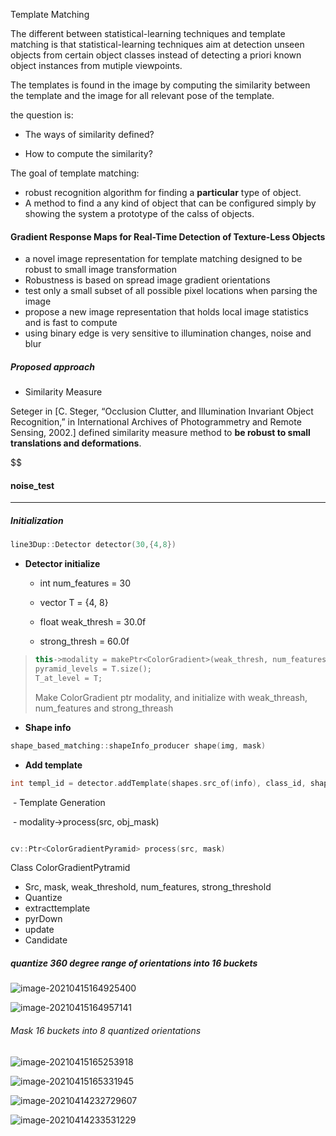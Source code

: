 Template Matching



The different between statistical-learning techniques and template matching is that statistical-learning techniques aim at detection unseen objects from certain object classes instead of detecting a priori known object instances from mutiple viewpoints.

The templates is found in the image by computing the similarity between the template and the image for all relevant pose of the template.

the question is:

- The ways of similarity defined?

- How to compute the similarity?

  

The goal of template matching:

- robust recognition algorithm for finding a **particular** type of object.
- A method to find a any kind of object that can be configured simply by showing the system a prototype of the calss of objects.



#### Gradient Response Maps for Real-Time Detection of Texture-Less Objects



- a novel image representation for template matching designed to be robust to small image transformation
- Robustness is based on spread image gradient orientations 
- test only a small subset of all possible pixel locations when parsing the image
- propose a new image representation that holds local image statistics and is fast to compute
- using binary edge is very sensitive to illumination changes, noise and blur



##### Proposed approach

- Similarity Measure

Seteger in [C. Steger, “Occlusion Clutter, and Illumination Invariant Object Recognition,” in International Archives of Photogrammetry and Remote Sensing, 2002.] defined similarity measure method to **be robust to small translations and deformations**.

$$



#### noise_test

---

##### Initialization

```c++
line3Dup::Detector detector(30,{4,8})
```

- **Detector initialize**
  - int num_features = 30

  - vector T = {4, 8}

  - float weak_thresh = 30.0f

  - strong_thresh = 60.0f

    

> ```c++
> this->modality = makePtr<ColorGradient>(weak_thresh, num_features, strong_threash);
> pyramid_levels = T.size();
> T_at_level = T;
> ```
>
>  Make ColorGradient ptr modality,  and initialize with weak_threash, num_features and strong_threash



- **Shape info**

```c++
shape_based_matching::shapeInfo_producer shape(img, mask)
```

- **Add template**

```C++
int templ_id = detector.addTemplate(shapes.src_of(info), class_id, shapes.mask_of(info));
```

​	-  Template Generation

​		- modality->process(src, obj_mask)

```c++

```



```c++
cv::Ptr<ColorGradientPyramid> process(src, mask)
```

Class ColorGradientPytramid

- Src, mask, weak_threshold, num_features, strong_threshold
- Quantize 
- extracttemplate
- pyrDown
- update
- Candidate

##### quantize 360 degree range of orientations into 16 buckets

<img src="image-20210415164925400.png" alt="image-20210415164925400"  />



![image-20210415164957141](image-20210415164957141.png)

###### Mask 16 buckets into 8 quantized orientations

![image-20210415165253918](image-20210415165253918.png)

![image-20210415165331945](image-20210415165331945.png)





![image-20210414232729607](image-20210414232729607.png)



![image-20210414233531229](image-20210414233531229.png)

